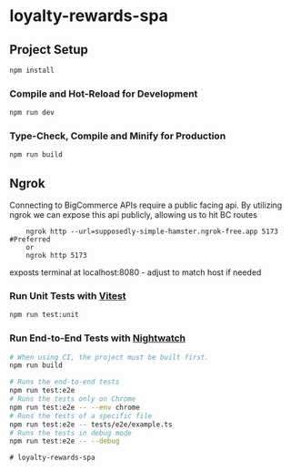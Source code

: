 # loyalty-rewards-spa

## Project Setup

```sh
npm install
```

### Compile and Hot-Reload for Development

```sh
npm run dev
```

### Type-Check, Compile and Minify for Production

```sh
npm run build
```

## Ngrok

Connecting to BigCommerce APIs require a public facing api. By utilizing ngrok we can expose this api publicly, allowing us to hit BC routes

```
    ngrok http --url=supposedly-simple-hamster.ngrok-free.app 5173 #Preferred
    or
    ngrok http 5173
```

exposts terminal at localhost:8080 - adjust to match host if needed

### Run Unit Tests with [Vitest](https://vitest.dev/)

```sh
npm run test:unit
```

### Run End-to-End Tests with [Nightwatch](https://nightwatchjs.org/)

```sh
# When using CI, the project must be built first.
npm run build

# Runs the end-to-end tests
npm run test:e2e
# Runs the tests only on Chrome
npm run test:e2e -- --env chrome
# Runs the tests of a specific file
npm run test:e2e -- tests/e2e/example.ts
# Runs the tests in debug mode
npm run test:e2e -- --debug
```

    # loyalty-rewards-spa
